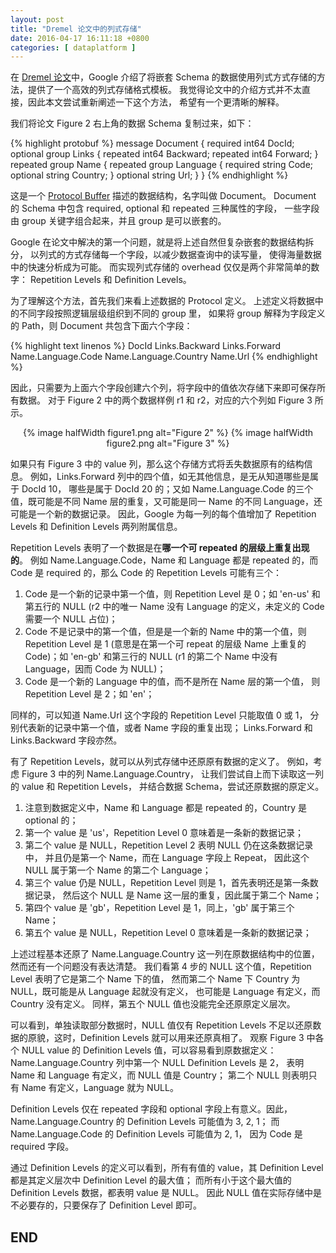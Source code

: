 ```yaml
---
layout: post
title: "Dremel 论文中的列式存储"
date: 2016-04-17 16:11:18 +0800
categories: [ dataplatform ]
---
```


在 [Dremel 论文][dremelpaper]中，Google 介绍了将嵌套 Schema
的数据使用列式方式存储的方法，提供了一个高效的列式存储格式模板。
我觉得论文中的介绍方式并不太直接，因此本文尝试重新阐述一下这个方法，
希望有一个更清晰的解释。

<!-- more -->

我们将论文 Figure 2 右上角的数据 Schema 复制过来，如下：

{% highlight protobuf %}
message Document {
    required int64 DocId;
    optional group Links {
        repeated int64 Backward;
        repeated int64 Forward;
    }
    repeated group Name {
        repeated group Language {
            required string Code;
            optional string Country;
        }
        optional string Url;
    }
}
{% endhighlight %}

这是一个 [Protocol Buffer][protobuf] 描述的数据结构，名字叫做 Document。
Document 的 Schema 中包含 required, optional 和 repeated 三种属性的字段，
一些字段由 group 关键字组合起来，并且 group 是可以嵌套的。

Google 在论文中解决的第一个问题，就是将上述自然但复杂嵌套的数据结构拆分，
以列式的方式存储每一个字段，以减少数据查询中的读写量，
使得海量数据中的快速分析成为可能。
而实现列式存储的 overhead 仅仅是两个非常简单的数字：
Repetition Levels 和 Definition Levels。

为了理解这个方法，首先我们来看上述数据的 Protocol 定义。
上述定义将数据中的不同字段按照逻辑层级组织到不同的 group 里，
如果将 group 解释为字段定义的 Path，则 Document 共包含下面六个字段：

{% highlight text linenos %}
DocId
Links.Backward
Links.Forward
Name.Language.Code
Name.Language.Country
Name.Url
{% endhighlight %}

因此，只需要为上面六个字段创建六个列，将字段中的值依次存储下来即可保存所有数据。
对于 Figure 2 中的两个数据样例 r1 和 r2，对应的六个列如 Figure 3 所示。

<center>
{% image halfWidth figure1.png alt="Figure 2" %}
{% image halfWidth figure2.png alt="Figure 3" %}
</center>

如果只有 Figure 3 中的 value 列，那么这个存储方式将丢失数据原有的结构信息。
例如，Links.Forward 列中的四个值，如无其他信息，是无从知道哪些是属于 DocId 10，
哪些是属于 DocId 20 的；又如 Name.Language.Code 的三个值，既可能是不同 Name
层的重复，又可能是同一 Name 的不同 Language，还可能是一个新的数据记录。
因此，Google 为每一列的每个值增加了 Repetition Levels 和 Definition Levels
两列附属信息。

Repetition Levels 表明了一个数据是在**哪一个可 repeated 的层级上重复出现的**。
例如 Name.Language.Code，Name 和 Language 都是 repeated 的，而 Code 是 required
的，那么 Code 的 Repetition Levels 可能有三个：

1. Code 是一个新的记录中第一个值，则 Repetition Level 是 0；如 'en-us'
和第五行的 NULL (r2 中的唯一 Name 没有 Language 的定义，未定义的 Code 需要一个 NULL 占位)；
2. Code 不是记录中的第一个值，但是是一个新的 Name 中的第一个值，则 Repetition Level
是 1 (意思是在第一个可 repeat 的层级 Name 上重复的 Code)；如 'en-gb' 和第三行的 NULL
(r1 的第二个 Name 中没有 Language，因而 Code 为 NULL)；
3. Code 是一个新的 Language 中的值，而不是所在 Name 层的第一个值，
则 Repetition Level 是 2；如 'en'；

同样的，可以知道 Name.Url 这个字段的 Repetition Level 只能取值 0 或 1，
分别代表新的记录中第一个值，或者 Name 字段的重复出现；
Links.Forward 和 Links.Backward 字段亦然。

有了 Repetition Levels，就可以从列式存储中还原原有数据的定义了。
例如，考虑 Figure 3 中的列 Name.Language.Country，
让我们尝试自上而下读取这一列的 value 和 Repetition Levels，
并结合数据 Schema，尝试还原数据的原定义。

1. 注意到数据定义中，Name 和 Language 都是 repeated 的，Country 是 optional 的；
2. 第一个 value 是 'us'，Repetition Level 0 意味着是一条新的数据记录；
3. 第二个 value 是 NULL，Repetition Level 2 表明 NULL 仍在这条数据记录中，
并且仍是第一个 Name，而在 Language 字段上 Repeat，
因此这个 NULL 属于第一个 Name 的第二个 Language；
4. 第三个 value 仍是 NULL，Repetition Level 则是 1，首先表明还是第一条数据记录，
然后这个 NULL 是 Name 这一层的重复，因此属于第二个 Name；
5. 第四个 value 是 'gb'，Repetition Level 是 1，同上，'gb' 属于第三个 Name；
6. 第五个 value 是 NULL，Repetition Level 0 意味着是一条新的数据记录；

上述过程基本还原了 Name.Language.Country 这一列在原数据结构中的位置，
然而还有一个问题没有表达清楚。
我们看第 4 步的 NULL 这个值，Repetition Level 表明了它是第二个 Name 下的值，
然而第二个 Name 下 Country 为 NULL，既可能是从 Language 起就没有定义，
也可能是 Language 有定义，而 Country 没有定义。
同样，第五个 NULL 值也没能完全还原原定义层次。

可以看到，单独读取部分数据时，NULL 值仅有 Repetition Levels
不足以还原数据的原貌，这时，Definition Levels 就可以用来还原真相了。
观察 Figure 3 中各个 NULL value 的 Definition Levels 值，可以容易看到原数据定义：
Name.Language.Country 列中第一个 NULL Definition Levels 是 2，
表明 Name 和 Language 有定义，而 NULL 值是 Country；
第二个 NULL 则表明只有 Name 有定义，Language 就为 NULL。

Definition Levels 仅在 repeated 字段和 optional 字段上有意义。因此，
Name.Language.Country 的 Definition Levels 可能值为 3, 2, 1；
而 Name.Language.Code 的 Definition Levels 可能值为 2, 1，
因为 Code 是 required 字段。

通过 Definition Levels 的定义可以看到，所有有值的 value，其 Definition Level
都是其定义层次中 Definition Level 的最大值；
而所有小于这个最大值的 Definition Levels 数据，都表明 value 是 NULL。
因此 NULL 值在实际存储中是不必要存的，只要保存了 Definition Level 即可。

## END

[dremelpaper]:      http://static.googleusercontent.com/media/research.google.com/en//pubs/archive/36632.pdf
[protobuf]:         https://developers.google.com/protocol-buffers/

